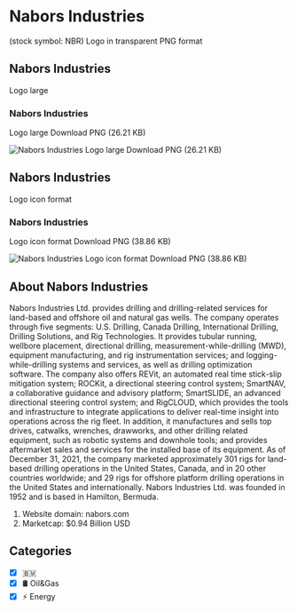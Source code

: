 # Nabors Industries
 (stock symbol: NBR) Logo in transparent PNG format

## Nabors Industries
 Logo large

### Nabors Industries
 Logo large Download PNG (26.21 KB)

![Nabors Industries
 Logo large Download PNG (26.21 KB)](/img/orig/NBR_BIG-1780c805.png)

## Nabors Industries
 Logo icon format

### Nabors Industries
 Logo icon format Download PNG (38.86 KB)

![Nabors Industries
 Logo icon format Download PNG (38.86 KB)](/img/orig/NBR-dc3b5849.png)

## About Nabors Industries


Nabors Industries Ltd. provides drilling and drilling-related services for land-based and offshore oil and natural gas wells. The company operates through five segments: U.S. Drilling, Canada Drilling, International Drilling, Drilling Solutions, and Rig Technologies. It provides tubular running, wellbore placement, directional drilling, measurement-while-drilling (MWD), equipment manufacturing, and rig instrumentation services; and logging-while-drilling systems and services, as well as drilling optimization software. The company also offers REVit, an automated real time stick-slip mitigation system; ROCKit, a directional steering control system; SmartNAV, a collaborative guidance and advisory platform; SmartSLIDE, an advanced directional steering control system; and RigCLOUD, which provides the tools and infrastructure to integrate applications to deliver real-time insight into operations across the rig fleet. In addition, it manufactures and sells top drives, catwalks, wrenches, drawworks, and other drilling related equipment, such as robotic systems and downhole tools; and provides aftermarket sales and services for the installed base of its equipment. As of December 31, 2021, the company marketed approximately 301 rigs for land-based drilling operations in the United States, Canada, and in 20 other countries worldwide; and 29 rigs for offshore platform drilling operations in the United States and internationally. Nabors Industries Ltd. was founded in 1952 and is based in Hamilton, Bermuda.

1. Website domain: nabors.com
2. Marketcap: $0.94 Billion USD


## Categories
- [x] 🇧🇲
- [x] 🛢 Oil&Gas
- [x] ⚡ Energy
